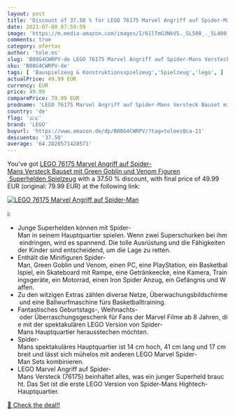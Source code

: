 ```yaml
---
layout: post
title: 'Discount of 37.50 % for LEGO 76175 Marvel Angriff auf Spider-Man'
date: 2021-07-08 07:59:59
image: 'https://m.media-amazon.com/images/I/61lTmG3NkVS._SL500_._SL400_.jpg'
comments: true
category: ofertas
author: 'tole.es'
slug: 'B08G4CWRPV-de LEGO 76175 Marvel Angriff auf Spider-Mans Versteck Bauset...'
sku: 'B08G4CWRPV-de'
tags: [ 'Bauspielzeug & Konstruktionsspielzeug','Spielzeug','lego', ]
actualPrice: 49.99 EUR
currency: EUR
price: 49.99
comparePrice: 79.99 EUR
prodname: 'LEGO 76175 Marvel Angriff auf Spider-Mans Versteck Bauset mit Green Goblin und Venom Figuren  Superhelden Spielzeug'
country: 'de'
flag: '🇩🇪'
brand: 'LEGO'
buyurl: 'https://www.amazon.de/dp/B08G4CWRPV/?tag=tolees0ca-21'
descuento: '37.50'
average: '64.2828571428571'
---
```


You've got [LEGO 76175 Marvel Angriff auf Spider-Mans Versteck Bauset mit Green Goblin und Venom Figuren  Superhelden Spielzeug](https://www.amazon.de/dp/B08G4CWRPV/?tag=tolees0ca-21) with a  37.50 % discount, with final price of 49.99 EUR (original: 79.99 EUR) at the following link:

[![LEGO 76175 Marvel Angriff auf Spider-Man](https://m.media-amazon.com/images/I/61lTmG3NkVS._SL500_._SL400_.jpg)](https://www.amazon.de/dp/B08G4CWRPV/?tag=tolees0ca-21)

ℹ️:

- Junge Superhelden können mit Spider-Man in seinem Hauptquartier spielen. Wenn zwei Superschurken bei ihm eindringen, wird es spannend. Die tolle Ausrüstung und die Fähigkeiten der Kinder sind entscheidend, um die Lage zu retten.
- Enthält die Minifiguren Spider-Man, Green Goblin und Venom, einen PC, eine PlayStation, ein Basketballspiel, ein Skateboard mit Rampe, eine Getränkeecke, eine Kamera, Trainingsgeräte, ein Motorrad, einen Iron Spider Anzug, ein Gefängnis und Waffen.
- Zu den witzigen Extras zählen diverse Netze, Überwachungsbildschirme und eine Ballwurfmaschine fürs Basketballtraining.
- Fantastisches Geburtstags-, Weihnachts- oder Überraschungsgeschenk für Fans der Marvel Filme ab 8 Jahren, die mit der spektakulären LEGO Version von Spider-Mans Hauptquartier herausstechen möchten.
- Spider-Mans spektakuläres Hauptquartier ist 14 cm hoch, 41 cm lang und 17 cm breit und lässt sich mühelos mit anderen LEGO Marvel Spider-Man Sets kombinieren.
- LEGO Marvel Angriff auf Spider-Mans Versteck (76175) beinhaltet alles, was ein junger Superheld braucht. Das Set ist die erste LEGO Version von Spider-Mans Hightech-Hauptquartier.

[🛒 Check the deal!!](https://www.amazon.de/dp/B08G4CWRPV/?tag=tolees0ca-21)
